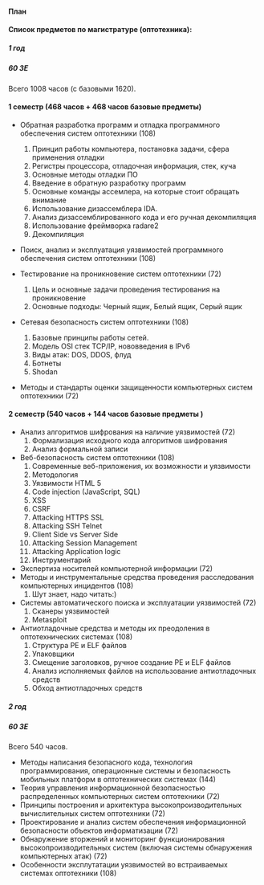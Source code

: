 #### План

#### Список предметов по магистратуре (оптотехника):

##### 1 год

##### 60 ЗЕ

Всего 1008 часов (с базовыми 1620).

#### 1 семестр (468 часов + 468 часов базовые предметы)

* Обратная разработка программ и отладка программного обеспечения систем оптотехники (108)
  1. Принцип работы компьютера, постановка задачи, сфера применения отладки
  2. Регистры процессора, отладочная информация, стек, куча
  3. Основные методы отладки ПО
  4. Введение в обратную разработку программ
  5. Основные команды ассемлера, на которые стоит обращать внимание
  6. Использование дизассемблера IDA.
  7. Анализ дизассемблированного кода и его ручная декомпиляция
  8. Использование фреймворка radare2
  9. Декомпиляция
* Поиск, анализ и эксплуатация уязвимостей программного обеспечения систем оптотехники (108)
* Тестирование на проникновение систем оптотехники (72)
  1. Цель и основные задачи проведения тестирования на проникновение
  2. Основные подходы: Черный ящик, Белый ящик, Серый ящик
* Сетевая безопасность систем оптотехники (108)
  1. Базовые принципы работы сетей.
  2. Модель OSI стек TCP/IP, нововведения в IPv6
  2. Виды атак: DOS, DDOS, флуд
  3. Ботнеты
  4. Shodan

* Методы и стандарты оценки защищенности компьютерных систем оптотехники (72)

#### 2 семестр (540 часов + 144 часов базовые предметы )

* Анализ алгоритмов шифрования на наличие уязвимостей (72)
  1. Формализация исходного кода алгоритмов шифрования
  2. Анализ формальной записи
* Веб-безопасность систем оптотехники (108)
  1. Современные веб-приложения, их возможности и уязвимости
  2. Методология
  2. Уязвимости HTML 5 
  3. Code injection (JavaScript, SQL)
  4. XSS
  5. CSRF
  6. Attacking HTTPS SSL
  7. Attacking SSH Telnet
  8. Client Side vs Server Side
  9. Attacking Session Management
  10. Attacking Application logic
  11. Инструментарий
* Экспертиза носителей компьютерной информации (72)
* Методы и инструментальные средства проведения расследования компьютерных инцидентов (108)
  1. Шут знает, надо читать:)
* Системы автоматического поиска и эксплуатации уязвимостей (72)
  1. Сканеры уязвимостей 
  2. Metasploit
* Антиотладочные средства и методы их преодоления в оптотехнических системах (108)
  1. Структура PE и ELF файлов
  2. Упаковщики
  3. Смещение заголовков, ручное создание PE и ELF файлов
  4. Анализ исполняемых файлов на использование антиотладочных средств
  5. Обход антиотладочных средств

##### 2 год

##### 60 ЗЕ

Всего 540 часов.
* Методы написания безопасного кода, технология программирования, операционные системы и безопасность мобильных платформ в оптотехнических системах (144)
* Теория управления информационной безопасностью распределенных компьютерных систем оптотехники (72)
* Принципы построения и архитектура высокопроизводительных вычислительных систем оптотехники (72)
* Проектирование и анализ систем обеспечения информационной безопасности объектов информатизации (72)
* Обнаружение вторжений и мониторинг функционирования высокопроизводительных систем (включая системы обнаружения компьютерных атак) (72)
* Особенности эксплутатации уязвимостей во встраиваемых системах оптотехники (108)
